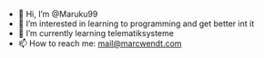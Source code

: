 - 👋 Hi, I’m @Maruku99
- 👀 I’m interested in learning to programming and get better int it
- 🌱 I’m currently learning telematiksysteme
- 📫 How to reach me: mail@marcwendt.com

<!---
Maruku99/Maruku99 is a ✨ special ✨ repository because its `README.md` (this file) appears on your GitHub profile.
You can click the Preview link to take a look at your changes.
--->
